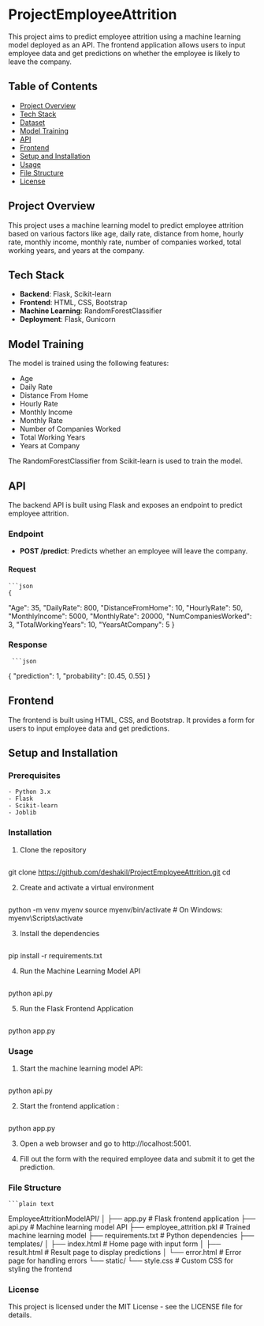 # ProjectEmployeeAttrition
This project aims to predict employee attrition using a machine learning model deployed as an API. The frontend application allows users to input employee data and get predictions on whether the employee is likely to leave the company.

## Table of Contents

- [Project Overview](#project-overview)
- [Tech Stack](#tech-stack)
- [Dataset](#dataset)
- [Model Training](#model-training)
- [API](#api)
- [Frontend](#frontend)
- [Setup and Installation](#setup-and-installation)
- [Usage](#usage)
- [File Structure](#file-structure)
- [License](#license)

## Project Overview

This project uses a machine learning model to predict employee attrition based on various factors like age, daily rate, distance from home, hourly rate, monthly income, monthly rate, number of companies worked, total working years, and years at the company.

## Tech Stack

- **Backend**: Flask, Scikit-learn
- **Frontend**: HTML, CSS, Bootstrap
- **Machine Learning**: RandomForestClassifier
- **Deployment**: Flask, Gunicorn

## Model Training

The model is trained using the following features:
- Age
- Daily Rate
- Distance From Home
- Hourly Rate
- Monthly Income
- Monthly Rate
- Number of Companies Worked
- Total Working Years
- Years at Company

The RandomForestClassifier from Scikit-learn is used to train the model.

## API

The backend API is built using Flask and exposes an endpoint to predict employee attrition.

### Endpoint

- **POST /predict**: Predicts whether an employee will leave the company.

#### Request
    ```json
    {
  "Age": 35,
  "DailyRate": 800,
  "DistanceFromHome": 10,
  "HourlyRate": 50,
  "MonthlyIncome": 5000,
  "MonthlyRate": 20000,
  "NumCompaniesWorked": 3,
  "TotalWorkingYears": 10,
  "YearsAtCompany": 5
   }

### Response
     ```json
  {
  "prediction": 1,
  "probability": [0.45, 0.55]
        }


## Frontend
The frontend is built using HTML, CSS, and Bootstrap. It provides a form for users to input employee data and get predictions.

## Setup and Installation
### Prerequisites
    - Python 3.x
    - Flask
    - Scikit-learn
    - Joblib

### Installation
1. Clone the repository
    ```bash
git clone https://github.com/deshakil/ProjectEmployeeAttrition.git
cd <Your-Project-Directory>

2. Create and activate a virtual environment
    ```bash
python -m venv myenv
source myenv/bin/activate  # On Windows: myenv\Scripts\activate

3. Install the dependencies
    ```bash
pip install -r requirements.txt

4. Run the Machine Learning Model API
    ```bash
python api.py

5. Run the Flask Frontend Application
    ```bash
python app.py

### Usage

1. Start the machine learning model API:
   ```bash
python api.py

2. Start the frontend application :
   ```bash
python app.py

3. Open a web browser and go to http://localhost:5001.

4. Fill out the form with the required employee data and submit it to get the prediction.

### File Structure

    ```plain text
EmployeeAttritionModelAPI/
│
├── app.py                   # Flask frontend application
├── api.py                   # Machine learning model API
├── employee_attrition.pkl   # Trained machine learning model
├── requirements.txt         # Python dependencies
├── templates/
│   ├── index.html           # Home page with input form
│   ├── result.html          # Result page to display predictions
│   └── error.html           # Error page for handling errors
└── static/
    └── style.css            # Custom CSS for styling the frontend

### License
This project is licensed under the MIT License - see the LICENSE file for details.

